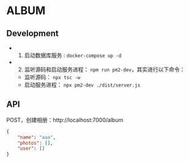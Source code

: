 # ALBUM

## Development

-   1. 启动数据库服务 : `docker-compose up -d`
-   2. 监听源码和启动服务进程： `npm run pm2-dev`，其实进行以下命令：
    -   监听源码： `npx tsc -w`
    -   启动服务进程： `npx pm2-dev ./dist/server.js`

## API

POST，创建相册：http://localhost:7000/album

```json
{
    "name": "aaa",
    "photos": [],
    "user": []
}
```
